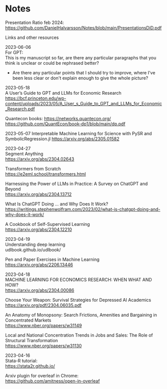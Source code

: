 # Notes  

Presentation Ratio feb 2024:
https://github.com/DanielHalvarsson/Notes/blob/main/PresentationsDiD.pdf


Links and other resources 

2023-06-06  
For GPT:  
This is my manuscript so far, are there any particular paragraphs that you think is unclear or could be rephrased better?  
- Are there any particular points that I should try to improve, where I've been less clear or don't explain enough to give the whole picture?  

2023-05-18  
A User’s Guide to GPT and LLMs for Economic Research
https://bcf.princeton.edu/wp-content/uploads/2023/05/A_User_s_Guide_to_GPT_and_LLMs_for_Economic_Research.pdf

Quantecon books:  https://networks.quantecon.org/
                  https://github.com/QuantEcon/book-dp1/blob/main/dp.pdf  

2023-05-07
Interpretable Machine Learning for Science with PySR and SymbolicRegression.jl
https://arxiv.org/abs/2305.01582  

2023-04-27  
Segment Anything  
https://arxiv.org/abs/2304.02643

Transformers from Scratch  
https://e2eml.school/transformers.html  

Harnessing the Power of LLMs in Practice: A Survey on ChatGPT and Beyond  
https://arxiv.org/abs/2304.13712  

What Is ChatGPT Doing … and Why Does It Work?  
https://writings.stephenwolfram.com/2023/02/what-is-chatgpt-doing-and-why-does-it-work/  

A Cookbook of Self-Supervised Learning  
https://arxiv.org/abs/2304.12210

2023-04-19  
Understanding deep learning  
udlbook.github.io/udlbook/  

Pen and Paper Exercises in Machine Learning  
https://arxiv.org/abs/2206.13446  


2023-04-18  
MACHINE LEARNING FOR ECONOMICS RESEARCH: WHEN WHAT AND HOW?  
https://arxiv.org/abs/2304.00086

Choose Your Weapon: Survival Strategies for Depressed AI Academics  
https://arxiv.org/pdf/2304.06035.pdf

An Anatomy of Monopsony: Search Frictions, Amenities and Bargaining in Concentrated Markets  
https://www.nber.org/papers/w31149

Local and National Concentration Trends in Jobs and Sales: The Role of Structural Transformation  
https://www.nber.org/papers/w31130

2023-04-16  
Stata-R tutorial:  
https://stata2r.github.io/

Arxiv plugin for overleaf in Chrome:  
https://github.com/amitness/open-in-overleaf
